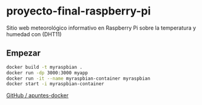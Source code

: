 # proyecto-final-raspberry-pi
 
Sitio web meteorológico informativo en Raspberry Pi sobre la temperatura y humedad con (DHT11)

## Empezar
```bash
docker build -t myraspbian .
docker run -dp 3000:3000 myapp
docker run -it --name myraspbian-container myraspbian
docker start -i myraspbian-container
```

[GitHub / apuntes-docker](https://github.com/alexchristianqr/apuntes-docker)